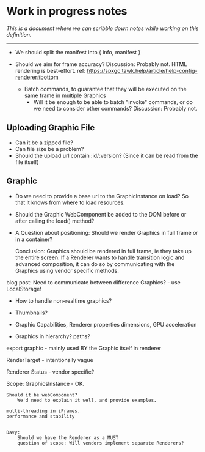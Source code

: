 # Work in progress notes

_This is a document where we can scribble down notes while working on this definition._

---


* We should split the manifest into { info, manifest }

* Should we aim for frame accuracy?
  Discussion: Probably not. HTML rendering is best-effort. ref: https://spxgc.tawk.help/article/help-config-renderer#bottom


    * Batch commands, to guarantee that they will be executed on the same frame in multiple Graphics
        * Will it be enough to be able to batch "invoke" commands, or do we need to consider other commands?
    Discussion: Probably not.


## Uploading Graphic File


* Can it be a zipped file?
* Can file size be a problem?
* Should the upload url contain :id/:version? (Since it can be read from the file itself)


## Graphic

* Do we need to provide a base url to the GraphicInstance on load? So that it knows from where to load resources.
* Should the Graphic WebComponent be added to the DOM before or after calling the load() method?


* A Question about positioning:
    Should we render Graphics in full frame or in a container?

    Conclusion: Graphics should be rendered in full frame, ie they take up the entire screen.
    If a Renderer wants to handle transition logic and advanced composition, it can do so by communicating with the Graphics using vendor specific methods.

blog post: Need to communicate between difference Graphics? - use LocalStorage!

* How to handle non-realtime graphics?

* Thumbnails?

* Graphic Capabilities, Renderer properties
    dimensions, GPU acceleration

* Graphics in hierarchy? paths?



export graphic - mainly used BY the Graphic itself in renderer

RenderTarget - intentionally vague

Renderer Status - vendor specific?

Scope:
    GraphicsInstance - OK.

    
    Should it be webComponent?
        We'd need to explain it well, and provide examples.
    
    multi-threading in iFrames.
    performance and stability


    Davy:
        Should we have the Renderer as a MUST
        question of scope: Will vendors implement separate Renderers?


